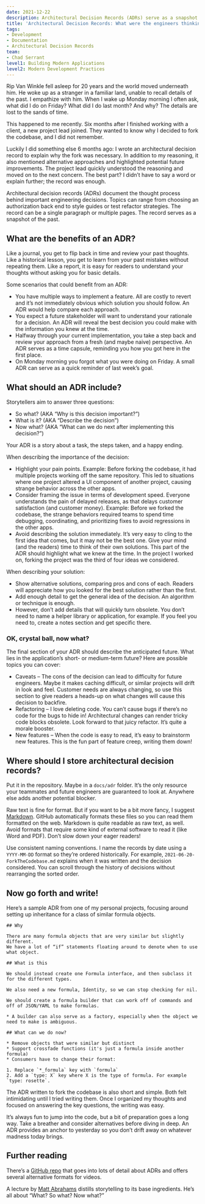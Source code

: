 ```yaml
---
date: 2021-12-22
description: Architectural Decision Records (ADRs) serve as a snapshot into the developer's past, and grants thoughts and insights about important technical decisions.
title: 'Architectural Decision Records: What were the engineers thinking?'
tags:
- Development
- Documentation
- Architectural Decision Records
team:
- Chad Serrant
level1: Building Modern Applications
level2: Modern Development Practices
---
```


Rip Van Winkle fell asleep for 20 years and the world moved underneath him. He woke up as a stranger in a familiar land, unable to recall details of the past. I empathize with him. When I wake up Monday morning I often ask, what did I do on Friday? What did I do last month? And why? The details are lost to the sands of time.

This happened to me recently. Six months after I finished working with a client, a new project lead joined. They wanted to know why I decided to fork the codebase, and I did not remember.

Luckily I did something else 6 months ago: I wrote an architectural decision record to explain why the fork was necessary. In addition to my reasoning, it also mentioned alternative approaches and highlighted potential future improvements. The project lead quickly understood the reasoning and moved on to the next concern. The best part? I didn’t have to say a word or explain further; the record was enough.

Architectural decision records (ADRs) document the thought process behind important engineering decisions. Topics can range from choosing an authorization back end to style guides or test refactor strategies. The record can be a single paragraph or multiple pages. The record serves as a snapshot of the past.

## What are the benefits of an ADR?

Like a journal, you get to flip back in time and review your past thoughts. Like a historical lesson, you get to learn from your past mistakes without repeating them. Like a report, it is easy for readers to understand your thoughts without asking you for basic details.

Some scenarios that could benefit from an ADR:
* You have multiple ways to implement a feature. All are costly to revert and it’s not immediately obvious which solution you should follow. An ADR would help compare each approach.
* You expect a future stakeholder will want to understand your rationale for a decision. An ADR will reveal the best decision you could make with the information you knew at the time.
* Halfway through your current implementation, you take a step back and review your approach from a fresh (and maybe naive) perspective. An ADR serves as a time capsule, reminding you how you got here in the first place.
* On Monday morning you forgot what you were doing on Friday. A small ADR can serve as a quick reminder of last week’s goal.

## What should an ADR include?

Storytellers aim to answer three questions:

* So what? (AKA “Why is this decision important?”)
* What is it? (AKA “Describe the decision”)
* Now what? (AKA “What can we do next after implementing this decision?”)

Your ADR is a story about a task, the steps taken, and a happy ending.

When describing the importance of the decision:
* Highlight your pain points. Example: Before forking the codebase, it had multiple projects working off the same repository. This led to situations where one project altered a UI component of another project, causing strange behavior across the other apps.
* Consider framing the issue in terms of development speed. Everyone understands the pain of delayed releases, as that delays customer satisfaction (and customer money). Example: Before we forked the codebase, the strange behaviors required teams to spend time debugging, coordinating, and prioritizing fixes to avoid regressions in the other apps.
* Avoid describing the solution immediately. It’s very easy to cling to the first idea that comes, but it may not be the best one. Give your mind (and the readers) time to think of their own solutions. This part of the ADR should highlight what we knew at the time. In the project I worked on, forking the project was the third of four ideas we considered.

When describing your solution:
* Show alternative solutions, comparing pros and cons of each. Readers will appreciate how you looked for the best solution rather than the first.
* Add enough detail to get the general idea of the decision. An algorithm or technique is enough.
* However, don’t add details that will quickly turn obsolete. You don’t need to name a helper library or application, for example. If you feel you need to, create a notes section and get specific there.

### OK, crystal ball, now what?

The final section of your ADR should describe the anticipated future. What lies in the application’s short- or medium-term future? Here are possible topics you can cover:
* Caveats – The cons of the decision can lead to difficulty for future engineers. Maybe it makes caching difficult, or similar projects will drift in look and feel. Customer needs are always changing, so use this section to give readers a heads-up on what changes will cause this decision to backfire.
* Refactoring – I love deleting code. You can’t cause bugs if there’s no code for the bugs to hide in! Architectural changes can render tricky code blocks obsolete. Look forward to that juicy refactor. It’s quite a morale booster.
* New features – When the code is easy to read, it’s easy to brainstorm new features. This is the fun part of feature creep, writing them down!

## Where should I store architectural decision records?

Put it in the repository. Maybe in a `docs/adr` folder. It’s the only resource your teammates and future engineers are guaranteed to look at. Anywhere else adds another potential blocker.

Raw text is fine for format. But if you want to be a bit more fancy, I suggest [Markdown](https://www.markdownguide.org/). GitHub automatically formats these files so you can read them formatted on the web. Markdown is quite readable as raw text, as well. Avoid formats that require some kind of external software to read it (like Word and PDF). Don’t slow down your eager readers!

Use consistent naming conventions. I name the records by date using a `YYYY-MM-DD` format so they’re ordered historically. For example, `2021-06-20-ForkTheCodebase.md` explains when it was written and the decision considered. You can scroll through the history of decisions without rearranging the sorted order.

## Now go forth and write!

Here’s a sample ADR from one of my personal projects, focusing around setting up inheritance for a class of similar formula objects.

```
## Why

There are many formula objects that are very similar but slightly different.
We have a lot of “if” statements floating around to denote when to use what object.

## What is this

We should instead create one Formula interface, and then subclass it for the different types.

We also need a new formula, Identity, so we can stop checking for nil.

We should create a formula builder that can work off of commands and off of JSON/YAML to make formulas.

* A builder can also serve as a factory, especially when the object we need to make is ambiguous.

## What can we do now?

* Remove objects that were similar but distinct
* Support crossfade functions (it's just a formula inside another formula)
* Consumers have to change their format:

1. Replace `*_formula` key with `formula`
2. Add a `type: X` key where X is the type of formula. For example `type: rosette`.
```

The ADR written to fork the codebase is also short and simple. Both felt intimidating until I tried writing them. Once I organized my thoughts and focused on answering the key questions, the writing was easy.

It’s always fun to jump into the code, but a bit of preparation goes a long way. Take a breather and consider alternatives before diving in deep. An ADR provides an anchor to yesterday so you don’t drift away on whatever madness today brings.

## Further reading

There’s a [GitHub repo](https://adr.github.io/) that goes into lots of detail about ADRs and offers several alternative formats for videos.

A lecture by [Matt Abrahams](https://www.youtube.com/watch?v=Fsr4yrSAIAQ) distills storytelling to its base ingredients. He’s all about “What? So what? Now what?”
